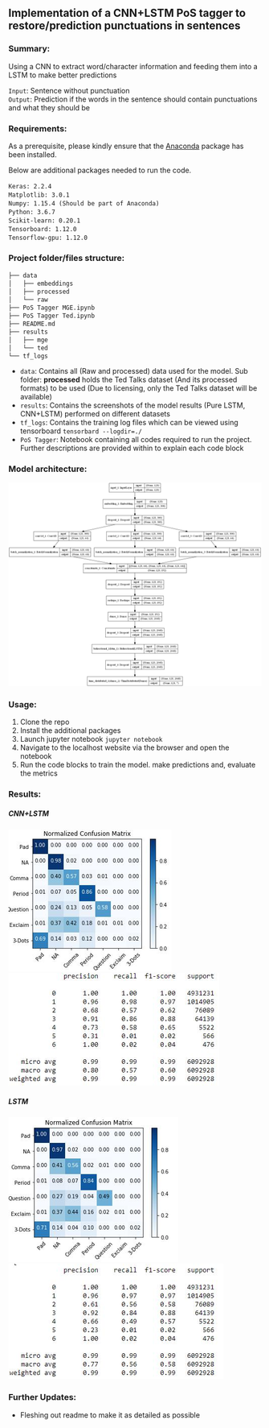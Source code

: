 ## Implementation of a CNN+LSTM PoS tagger to restore/prediction punctuations in sentences

### Summary:
Using a CNN to extract word/character information and feeding them into a LSTM to make better predictions

`Input`: Sentence without punctuation  
`Output`: Prediction if the words in the sentence should contain punctuations and what they should be

### Requirements:
As a prerequisite, please kindly ensure that the [Anaconda](https://www.anaconda.com/download/) package has been installed.

Below are additional packages needed to run the code.

`Keras: 2.2.4`  
`Matplotlib: 3.0.1`  
`Numpy: 1.15.4 (Should be part of Anaconda)`  
`Python: 3.6.7`  
`Scikit-learn: 0.20.1`  
`Tensorboard: 1.12.0`  
`Tensorflow-gpu: 1.12.0`

### Project folder/files structure:
```
├── data
│   ├── embeddings
│   ├── processed
│   └── raw
├── PoS Tagger MGE.ipynb
├── PoS Tagger Ted.ipynb
├── README.md
├── results
│   ├── mge
│   └── ted
└── tf_logs
```
* `data`: Contains all (Raw and processed) data used for the model. Sub folder: **processed** holds the Ted Talks dataset (And its processed formats) to be used (Due to licensing, only the Ted Talks dataset will be available)
* `results`: Contains the screenshots of the model results (Pure LSTM, CNN+LSTM) performed on different datasets
* `tf_logs`: Contains the training log files which can be viewed using tensorboard `tensorbard --logdir=./`
* `PoS Tagger`: Notebook containing all codes required to run the project. Further descriptions are provided within to explain each code block

### Model architecture:
![model architecture](./images/model.png)
### Usage:

1. Clone the repo
2. Install the additional packages
3. Launch jupyter notebook `jupyter notebook`
4. Navigate to the localhost website via the browser and open the notebook
5. Run the code blocks to train the model. make predictions and, evaluate the metrics

### Results:

##### CNN+LSTM
![Confusion matrix](./images/glove_cnn_lstm_cm.jpg)
![Classification report](./images/glove_cnn_lstm_cr.jpg)

##### LSTM
![Confusion matrix](./images/glove_lstm_cm.jpg)
![Classification report](./images/glove_lstm_cr.jpg)

### Further Updates:

* Fleshing out readme to make it as detailed as possible